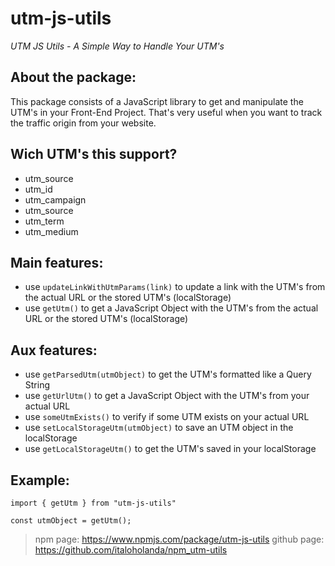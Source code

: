 # utm-js-utils

*UTM JS Utils - A Simple Way to Handle Your UTM's*

## About the package:
This package consists of a JavaScript library to get and manipulate the UTM's in your Front-End Project. That's very useful when you want to track the traffic origin from your website.

## Wich UTM's this support?
- utm_source
- utm_id
- utm_campaign
- utm_source
- utm_term
- utm_medium

## Main features:
- use `updateLinkWithUtmParams(link)` to update a link with the UTM's from the actual URL or the stored UTM's (localStorage)
- use `getUtm()` to get a JavaScript Object with the UTM's from the actual URL or the stored UTM's (localStorage)

## Aux features:
- use `getParsedUtm(utmObject)` to get the UTM's formatted like a Query String
- use `getUrlUtm()` to get a JavaScript Object with the UTM's from your actual URL
- use `someUtmExists()` to verify if some UTM exists on your actual URL
- use `setLocalStorageUtm(utmObject)` to save an UTM object in the localStorage
- use `getLocalStorageUtm()` to get the UTM's saved in your localStorage

## Example:

```
import { getUtm } from "utm-js-utils"

const utmObject = getUtm();
```

> npm page: https://www.npmjs.com/package/utm-js-utils
> github page: https://github.com/italoholanda/npm_utm-utils


